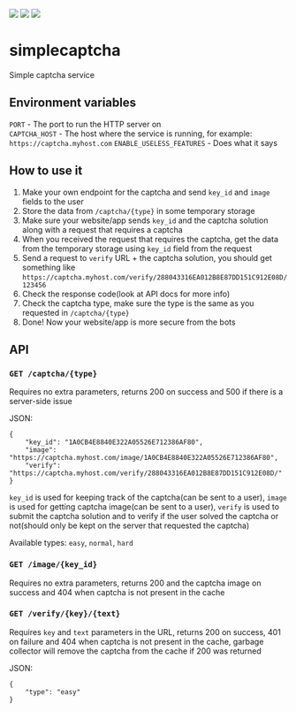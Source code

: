 ![](https://captcha.ralsei.cf/random/easy)
![](https://captcha.ralsei.cf/random/normal)
![](https://captcha.ralsei.cf/random/hard)
# simplecaptcha
Simple captcha service

## Environment variables
`PORT` - The port to run the HTTP server on  
`CAPTCHA_HOST` - The host where the service is running, for example: `https://captcha.myhost.com`
`ENABLE_USELESS_FEATURES` - Does what it says

## How to use it
1. Make your own endpoint for the captcha and send `key_id` and `image` fields to the user
2. Store the data from `/captcha/{type}` in some temporary storage
3. Make sure your website/app sends `key_id` and the captcha solution along with a request that requires a captcha
4. When you received the request that requires the captcha, get the data from the temporary storage using `key_id` field from the request
5. Send a request to `verify` URL + the captcha solution, you should get something like `https://captcha.myhost.com/verify/288043316EA012B8E87DD151C912E08D/123456`
6. Check the response code(look at API docs for more info)
7. Check the captcha type, make sure the type is the same as you requested in `/captcha/{type}`
8. Done! Now your website/app is more secure from the bots

## API
### `GET /captcha/{type}`
Requires no extra parameters, returns 200 on success and 500 if there is a server-side issue

JSON:
```
{
    "key_id": "1A0CB4E8840E322A05526E712386AF80",
    "image": "https://captcha.myhost.com/image/1A0CB4E8840E322A05526E712386AF80",
    "verify": "https://captcha.myhost.com/verify/288043316EA012B8E87DD151C912E08D/"
}
```

`key_id` is used for keeping track of the captcha(can be sent to a user), `image` is used for getting captcha image(can be sent to a user), `verify` is used to submit the captcha solution and to verify if the user solved the captcha or not(should only be kept on the server that requested the captcha)

Available types: `easy`, `normal`, `hard`

### `GET /image/{key_id}`
Requires no extra parameters, returns 200 and the captcha image on success and 404 when captcha is not present in the cache

### `GET /verify/{key}/{text}`
Requires `key` and `text` parameters in the URL, returns 200 on success, 401 on failure and 404 when captcha is not present in the cache, garbage collector will remove the captcha from the cache if 200 was returned

JSON:
```
{
    "type": "easy"
}
```
